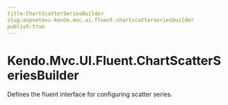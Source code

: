 ```yaml
---
title:ChartScatterSeriesBuilder
slug:aspnetmvc-kendo.mvc.ui.fluent.chartscatterseriesbuilder
publish:true
---
```


# Kendo.Mvc.UI.Fluent.ChartScatterSeriesBuilder

Defines the fluent interface for configuring scatter series. 
